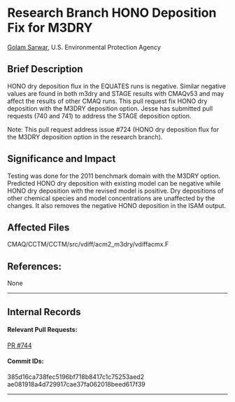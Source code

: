 
# Research Branch HONO Deposition Fix for M3DRY

[Golam Sarwar](mailto:sarwar.golam@epa.gov), U.S. Environmental Protection Agency

## Brief Description
HONO dry deposition flux in the EQUATES runs is negative. Similar negative values are found in both m3dry and STAGE results with CMAQv53 and may affect the results of other CMAQ runs. This pull request fix HONO dry deposition with the M3DRY deposition option. Jesse has submitted pull requests (740 and 741) to address the STAGE deposition option. 

Note: This pull request address issue #724 (HONO dry deposition flux for the M3DRY deposition option in the research branch). 
 
## Significance and Impact

Testing was done for the 2011 benchmark domain with the M3DRY option. Predicted HONO dry deposition with existing model can be negative while HONO dry deposition with the revised model is positive. Dry depositions of other chemical species and model concentrations are unaffected by the changes. It also removes the negative HONO deposition in the ISAM output.

## Affected Files

CMAQ/CCTM/CCTM/src/vdiff/acm2_m3dry/vdiffacmx.F

## References:
None

-----
## Internal Records
#### Relevant Pull Requests:
[PR #744](https://github.com/usepa/cmaq_dev/pull/744)
#### Commit IDs:
385d16ca738fec5196bf718b8417c1c75253aed2
ae081918a4d729917cae37fa062018beed617f39

-----

